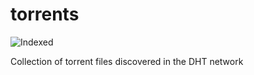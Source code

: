 torrents 
========
![Indexed](https://img.shields.io/badge/indexed-261503-blue)

Collection of torrent files discovered in the DHT network
